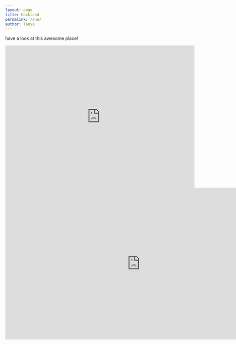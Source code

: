```yaml
---
layout: page
title: Hackland
permalink: /one/
author: Tanya
---
```

have a look at this awesome place!

<iframe src="https://www.google.com/maps/embed?pb=!1m18!1m12!1m3!1d3192.225028574768!2d174.75127161560053!3d-36.8610321799361!2m3!1f0!2f0!3f0!3m2!1i1024!2i768!4f13.1!3m3!1m2!1s0x6d0d47c011625c2f%3A0xc9e84d2f46cef642!2s21%20Newton%20Road%2C%20Grey%20Lynn%2C%20Auckland%201010!5e0!3m2!1sen!2snz!4v1636789247685!5m2!1sen!2snz" width="600" height="450" style="border:0;" allowfullscreen="" loading="lazy"></iframe>

<iframe width='853' height='480' src='https://my.matterport.com/show/?m=y8PMNMFigid' frameborder='0' allowfullscreen allow='xr-spatial-tracking'></iframe>